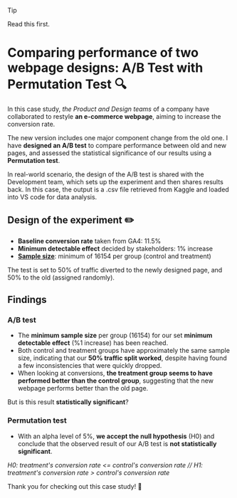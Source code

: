 > [!TIP]
> Read this first. 

# Comparing performance of two webpage designs: A/B Test with Permutation Test :mag:

In this case study, *the Product and Design teams* of a company have collaborated to restyle **an e-commerce webpage**, aiming to increase the conversion rate. 

The new version includes one major component change from the old one. I have **designed an A/B test** to compare performance between old and new pages, and assessed the statistical significance of our results using a **Permutation test**.

In real-world scenario, the design of the A/B test is shared with the Development team, which sets up the experiment and then shares results back. In this case, the output is a .csv file retrieved from Kaggle and loaded into VS code for data analysis.

## Design of the experiment :pencil2:

- **Baseline conversion rate** taken from GA4: 11.5%
- **Minimum detectable effect** decided by stakeholders: 1% increase
- [**Sample size**](https://www.evanmiller.org/ab-testing/sample-size.html#!11.5;80;5;1;0): minimum of 16154 per group (control and treatment)

The test is set to 50% of traffic diverted to the newly designed page, and 50% to the old (assigned randomly).

## Findings

### A/B test
- The **minimum sample size** per group (16154) for our set **minimum detectable effect** (%1 increase) has been reached.
- Both control and treatment groups have approximately the same sample size, indicating that our **50% traffic split worked**, despite having found a few inconsistencies that were quickly dropped.
- When looking at conversions, **the treatment group seems to have performed better than the control group**, suggesting that the new webpage performs better than the old page.

But is this result **statistically significant**? 

### Permutation test
- With an alpha level of 5%, **we accept the null hypothesis** (H0) and conclude that the observed result of our A/B test is **not statistically significant**.

*H0: treatment's conversion rate <= control's conversion rate // H1: treatment's conversion rate > control's conversion rate*

Thank you for checking out this case study! :star2:
